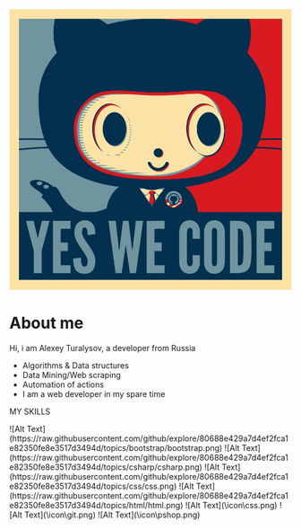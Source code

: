


<div class="container col-xxl-8 px-4 py-5">
    <div class="row flex-lg-row-reverse align-items-center g-5 py-5">
      <div class="col-10 col-sm-8 col-lg-6">
        <img src="icon\catweyes.jpeg" class="d-block mx-lg-auto img-fluid" width="700" height="500" loading="lazy">
      </div>
      <div class="col-lg-6">
        <h1 class="display-5 fw-bold lh-1 mb-3 ">About me</h1>
        <p class="lead ">Hi, i am Alexey Turalysov, a developer from Russia</p>
        <ul>
              <li>Algorithms & Data structures</li>
              <li>Data Mining/Web scraping</li>
              <li>Automation of actions</li>
              <li>I am a web developer in my spare time</li>
            </ul>     
        <div class="d-grid gap-2 d-md-flex justify-content-md-start">
        </div>
      </div>
    </div>
  </div>


<p class="h1">MY SKILLS</p>
![Alt Text](https://raw.githubusercontent.com/github/explore/80688e429a7d4ef2fca1e82350fe8e3517d3494d/topics/bootstrap/bootstrap.png)  ![Alt Text](https://raw.githubusercontent.com/github/explore/80688e429a7d4ef2fca1e82350fe8e3517d3494d/topics/csharp/csharp.png) ![Alt Text](https://raw.githubusercontent.com/github/explore/80688e429a7d4ef2fca1e82350fe8e3517d3494d/topics/css/css.png)  ![Alt Text](https://raw.githubusercontent.com/github/explore/80688e429a7d4ef2fca1e82350fe8e3517d3494d/topics/html/html.png) ![Alt Text](\icon\css.png) ![Alt Text](\icon\git.png) ![Alt Text](\icon\pshop.png)